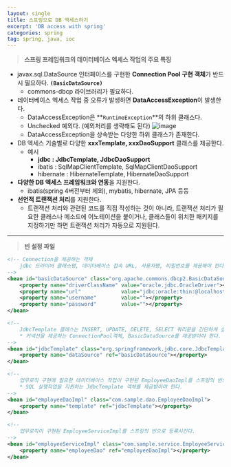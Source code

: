 ```yaml
---
layout: single
title: 스프링으로 DB 엑세스하기
excerpt: 'DB access with spring'
categories: spring
tag: spring, java, ioc
---
```


> **스프링 프레임워크의 데이터베이스 엑세스 작업의 주요 특징**

- javax.sql.DataSource 인터페이스를 구현한 **Connection Pool 구현 객체**가 반드시 필요하다. **`(BasicDataSource)`**
    - commons-dbcp 라이브러리가 필요하다.
- 데이터베이스 엑세스 작업 중 오류가 발생하면 **DataAccessException**이 발생한다.
    - DataAccessException은 **`RuntimeException`**의 하위 클래스다.
    - Unchecked 예외다. (예외처리를 생략해도 된다)
    ![image](https://user-images.githubusercontent.com/87356533/147520780-e64bfb55-d70b-486c-8724-f5557bef7242.png)
    - DataAccessException을 상속받는 다양한 하위 클래스가 존재한다.
- DB 엑세스 기술별로 다양한 **xxxTemplate, xxxDaoSupport** 클래스를 제공한다.
    - 예시
        - **jdbc : JdbcTemplate, JdbcDaoSupport**
        - ibatis : SqlMapClientTemplate, SqlMapClientDaoSupport
        - hibernate : HibernateTemplate, HibernateDaoSupport
- **다양한 DB 엑세스 프레임워크와 연동**을 지원한다.
    - ibatis(spring 4버전부터 제외), mybatis, hibernate, JPA 등등
- **선언적 트랜잭션 처리**를 지원한다.
    - 트랜잭션 처리와 관련된 코드를 직접 작성하는 것이 아니라, 트랜잭션 처리가 필요한 클래스나 메소드에 어노테이션을 붙이거나, 클래스들이 위치한 패키지를 지정하기만 하면 트랜잭션 처리가 자동으로 지원된다.

---

> **빈 설정 파일**

```xml
<!-- Connection을 제공하는 객체
    jdbc 드라이버 클래스명, 데이터베이스 접속 URL, 사용자명, 비밀번호를 제공해야 한다.
-->
<bean id="basicDataSource" class="org.apache.commons.dbcp2.BasicDataSource">
    <property name="driverClassName" value="oracle.jdbc.OracleDriver"></property>
    <property name="url"			 value="jdbc:oracle:thin:@localhost:1521:xe"></property>
    <property name="username"		 value=""></property>
    <property name="password"		 value=""></property>
</bean>

<!--
    JdbcTemplate 클래스는 INSERT, UPDATE, DELETE, SELECT 쿼리문을 간단하게 실행할 수 있는 메소드를 제공한다.
	* 커넥션을 제공하는 ConnectionPool객체, BasicDataSource를 제공받아야 한다.
-->
<bean id="jdbcTemplate" class="org.springframework.jdbc.core.JdbcTemplate">
    <property name="dataSource" ref="basicDataSource"></property>
</bean>

<!--
    업무로직 구현에 필요한 데이터베이스 작업이 구현된 EmployeeDaoImpl를 스프링의 빈으로 등록시킨다.
	* SQL 실행작업을 지원하는 JdbcTemplate 객체를 제공받아야 한다.
-->
<bean id="employeeDaoImpl" class="com.sample.dao.EmployeeDaoImpl">
    <property name="template" ref="jdbcTemplate"></property>
</bean>

<!--  
    업무로직이 구현된 EmployeeServiceImpl를 스프링의 빈으로 등록시킨다.
-->
<bean id="employeeServiceImpl" class="com.sample.service.EmployeeServiceImpl">
    <property name="employeeDao" ref="employeeDaoImpl"></property>
</bean>
```
